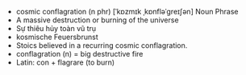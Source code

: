 - cosmic conflagration (n phr) [ˈkɒzmɪk ˌkɒnfləˈɡreɪʃən] Noun Phrase  
- A massive destruction or burning of the universe  
- Sự thiêu hủy toàn vũ trụ  
- kosmische Feuersbrunst  
- Stoics believed in a recurring cosmic conflagration.  
- conflagration (n) = big destructive fire  
- Latin: con + flagrare (to burn)